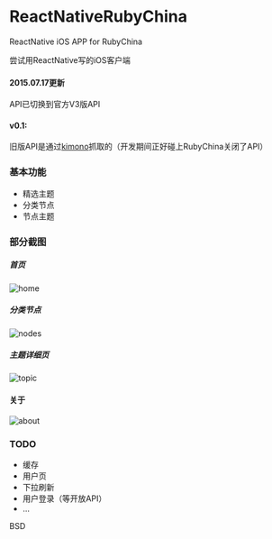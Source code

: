 # ReactNativeRubyChina
ReactNative iOS APP for RubyChina

尝试用ReactNative写的iOS客户端


#### 2015.07.17更新

API已切换到官方V3版API


#### v0.1:

旧版API是通过[kimono](https://www.kimonolabs.com)抓取的（开发期间正好碰上RubyChina关闭了API）

### 基本功能
- 精选主题
- 分类节点
- 节点主题

### 部分截图
##### 首页
![home](http://henter.qiniudn.com/ios/home.png)

##### 分类节点
![nodes](http://henter.qiniudn.com/ios/nodes.png)

##### 主题详细页
![topic](http://henter.qiniudn.com/ios/topic.png)


#### 关于
![about](http://henter.qiniudn.com/ios/about.png)



### TODO
- 缓存
- 用户页
- 下拉刷新
- 用户登录（等开放API）
- ...

BSD

